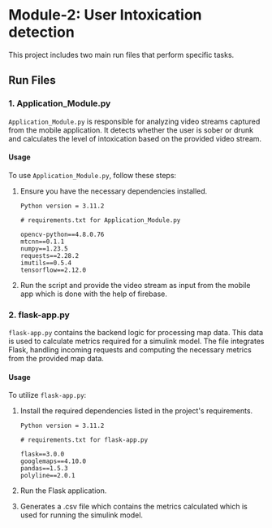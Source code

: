 # Module-2: User Intoxication detection

This project includes two main run files that perform specific tasks.

## Run Files

### 1. Application_Module.py

`Application_Module.py` is responsible for analyzing video streams captured from the mobile application. It detects whether the user is sober or drunk and calculates the level of intoxication based on the provided video stream.

#### Usage

To use `Application_Module.py`, follow these steps:

1. Ensure you have the necessary dependencies installed.
     ```plaintext
    Python version = 3.11.2

    # requirements.txt for Application_Module.py

    opencv-python==4.8.0.76
    mtcnn==0.1.1
    numpy==1.23.5
    requests==2.28.2
    imutils==0.5.4
    tensorflow==2.12.0
    ```
     
3. Run the script and provide the video stream as input from the mobile app which is done with the help of firebase.

### 2. flask-app.py

`flask-app.py` contains the backend logic for processing map data. This data is used to calculate metrics required for a simulink model. The file integrates Flask, handling incoming requests and computing the necessary metrics from the provided map data.

#### Usage

To utilize `flask-app.py`:

1. Install the required dependencies listed in the project's requirements.
     ```plaintext
    Python version = 3.11.2

    # requirements.txt for flask-app.py

    flask==3.0.0
    googlemaps==4.10.0
    pandas==1.5.3
    polyline==2.0.1
    ```
   
3. Run the Flask application.
4. Generates a .csv file which contains the metrics calculated which is used for running the simulink model.
